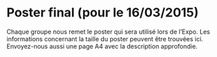 # Poster final  (pour le 16/03/2015)
Chaque groupe nous remet le poster  qui sera utilisé lors de l’Expo.  Les informations concernant la taille du poster peuvent être trouvées ici.  Envoyez-nous aussi  une page A4 avec la description approfondie.